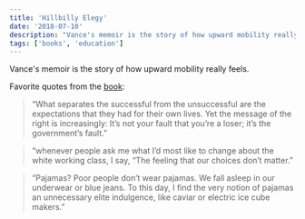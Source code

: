 ```yaml
---
title: 'Hillbilly Elegy'
date: '2018-07-10'
description: "Vance's memoir is the story of how upward mobility really feels."
tags: ['books', 'education']
---
```


Vance's memoir is the story of how upward mobility really feels.

Favorite quotes from the [book](https://amzn.eu/iAYgElQ):

> “What separates the successful from the unsuccessful are the expectations that they had for their own lives. Yet the message of the right is increasingly: It’s not your fault that you’re a loser; it’s the government’s fault.”

> “whenever people ask me what I’d most like to change about the white working class, I say, “The feeling that our choices don’t matter.”

> “Pajamas? Poor people don’t wear pajamas. We fall asleep in our underwear or blue jeans. To this day, I find the very notion of pajamas an unnecessary elite indulgence, like caviar or electric ice cube makers.”
